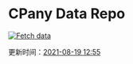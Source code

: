 # CPany Data Repo

[![Fetch data](https://github.com/yjl9903/CPany/actions/workflows/fetch.yml/badge.svg)](https://github.com/yjl9903/CPany/actions/workflows/fetch.yml)

<!-- START_SECTION: update_time -->
更新时间：[2021-08-19 12:55](https://www.timeanddate.com/worldclock/fixedtime.html?msg=Fetch+data&iso=20210819T125524&p1=237)
<!-- END_SECTION: update_time -->
